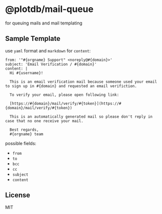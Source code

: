 # @plotdb/mail-queue

for queuing mails and mail templating



## Sample Template

use `yaml` format and `markdown` for `content`:

    from: '"#{orgname} Support" <noreply@#{domain}>'
    subject: 'Email Verification / #{domain}'
    content: |
      Hi #{username}!

      This is an email verification mail because someone used your email to sign up in #{domain} and requested an email verifiction.

      To verify your email, please open following link:

      [https://#{domain}/mail/verify/#{token}](https://#{domain}/mail/verify/#{token})

      This is an automatically generated mail so please don't reply in case that no one receive your mail.

      Best regards,
      #{orgname} team

possible fields:

 - `from`
 - `to`
 - `bcc`
 - `cc`
 - `subject`
 - `content`


## License

MIT

